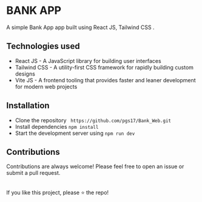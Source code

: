  # BANK APP
A simple Bank App app built using React JS, Tailwind CSS .

## Technologies used
* React JS - A JavaScript library for building user interfaces
* Tailwind CSS - A utility-first CSS framework for rapidly building custom designs
* Vite JS - A frontend tooling that provides faster and leaner development for modern web projects
 
## Installation


* Clone the repository ` https://github.com/pgs17/Bank_Web.git`
* Install dependencies `npm install`
* Start the development server using `npm run dev`

## Contributions
Contributions are always welcome! Please feel free to open an issue or submit a pull request. <br>
<br>
<br>
If you like this project, please ⭐ the repo!